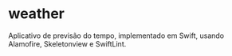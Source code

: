 # weather
Aplicativo de previsão do tempo, implementado em Swift, usando Alamofire, Skeletonview e SwiftLint.  
